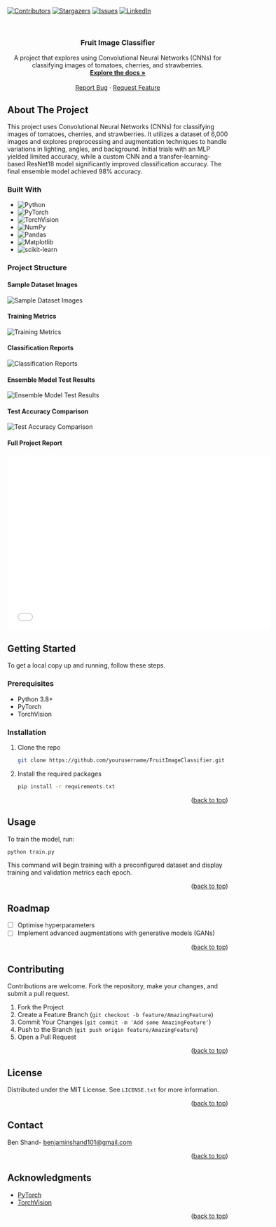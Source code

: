 <a name="readme-top"></a>
[![Contributors][contributors-shield]][contributors-url]
[![Stargazers][stars-shield]][stars-url]
[![Issues][issues-shield]][issues-url]
[![LinkedIn][linkedin-shield]][linkedin-url]

<!-- PROJECT LOGO -->
<br />
<div align="center">
  <h3 align="center">Fruit Image Classifier</h3>

  <p align="center">
    A project that explores using Convolutional Neural Networks (CNNs) for classifying images of tomatoes, cherries, and strawberries.
    <br />
    <a href="https://github.com/yourusername/FruitImageClassifier"><strong>Explore the docs »</strong></a>
    <br />
    <br />
    <a href="https://github.com/yourusername/FruitImageClassifier/issues/new?labels=bug&template=bug-report---.md">Report Bug</a>
    ·
    <a href="https://github.com/yourusername/FruitImageClassifier/issues/new?labels=enhancement&template=feature-request---.md">Request Feature</a>
  </p>
</div>

<!-- ABOUT THE PROJECT -->
## About The Project

This project uses Convolutional Neural Networks (CNNs) for classifying images of tomatoes, cherries, and strawberries. It utilizes a dataset of 6,000 images and explores preprocessing and augmentation techniques to handle variations in lighting, angles, and background. Initial trials with an MLP yielded limited accuracy, while a custom CNN and a transfer-learning-based ResNet18 model significantly improved classification accuracy. The final ensemble model achieved 98% accuracy.

### Built With
* ![Python](https://img.shields.io/badge/Python-3.8%2B-blue?style=for-the-badge&logo=python&logoColor=white)
* ![PyTorch](https://img.shields.io/badge/PyTorch-1.9%2B-EE4C2C?style=for-the-badge&logo=pytorch&logoColor=white)
* ![TorchVision](https://img.shields.io/badge/TorchVision-0.10%2B-green?style=for-the-badge&logo=python&logoColor=white)
* ![NumPy](https://img.shields.io/badge/NumPy-1.19%2B-013243?style=for-the-badge&logo=numpy&logoColor=white)
* ![Pandas](https://img.shields.io/badge/Pandas-1.1%2B-150458?style=for-the-badge&logo=pandas&logoColor=white)
* ![Matplotlib](https://img.shields.io/badge/Matplotlib-3.3%2B-11557C?style=for-the-badge&logo=plotly&logoColor=white)
* ![scikit-learn](https://img.shields.io/badge/scikit--learn-0.24%2B-F7931E?style=for-the-badge&logo=scikit-learn&logoColor=white)

### Project Structure

#### Sample Dataset Images
![Sample Dataset Images](./resources/samples.png)

#### Training Metrics
![Training Metrics](./resources/TrainingMetrics.png)

#### Classification Reports
![Classification Reports](./resources/ClassificationReports.png)

#### Ensemble Model Test Results
![Ensemble Model Test Results](./resources/EnsembleTestResults.png)

#### Test Accuracy Comparison
![Test Accuracy Comparison](./resources/TestAccuracyComparison.png)

#### Full Project Report
<embed src="./resources/shandbenj-report.pdf" width="600" height="400" type="application/pdf">

<!-- GETTING STARTED -->
## Getting Started

To get a local copy up and running, follow these steps.

### Prerequisites

* Python 3.8+
* PyTorch
* TorchVision

### Installation

1. Clone the repo
   ```sh
   git clone https://github.com/yourusername/FruitImageClassifier.git
   ```
2. Install the required packages
   ```sh
   pip install -r requirements.txt
   ```

<p align="right">(<a href="#readme-top">back to top</a>)</p>

<!-- USAGE EXAMPLES -->
## Usage

To train the model, run:
```sh
python train.py
```

This command will begin training with a preconfigured dataset and display training and validation metrics each epoch. 

<p align="right">(<a href="#readme-top">back to top</a>)</p>

<!-- ROADMAP -->
## Roadmap

- [ ] Optimise hyperparameters
- [ ] Implement advanced augmentations with generative models (GANs)

<p align="right">(<a href="#readme-top">back to top</a>)</p>

<!-- CONTRIBUTING -->
## Contributing

Contributions are welcome. Fork the repository, make your changes, and submit a pull request.

1. Fork the Project
2. Create a Feature Branch (`git checkout -b feature/AmazingFeature`)
3. Commit Your Changes (`git commit -m 'Add some AmazingFeature'`)
4. Push to the Branch (`git push origin feature/AmazingFeature`)
5. Open a Pull Request

<p align="right">(<a href="#readme-top">back to top</a>)</p>

<!-- LICENSE -->
## License

Distributed under the MIT License. See `LICENSE.txt` for more information.

<p align="right">(<a href="#readme-top">back to top</a>)</p>

<!-- CONTACT -->
## Contact

Ben Shand- [benjaminshand101@gmail.com](mailto:benjaminshand101@gmail.com)

<p align="right">(<a href="#readme-top">back to top</a>)</p>

<!-- ACKNOWLEDGMENTS -->
## Acknowledgments

* [PyTorch](https://pytorch.org/)
* [TorchVision](https://pytorch.org/vision/stable/index.html)

<p align="right">(<a href="#readme-top">back to top</a>)</p>


<!-- MARKDOWN LINKS & IMAGES -->
<!-- https://www.markdownguide.org/basic-syntax/#reference-style-links -->
[contributors-shield]: https://img.shields.io/github/contributors/Tokeley/Reel-It-In.svg?style=for-the-badge
[contributors-url]: https://github.com/Tokeley/Reel-It-In/graphs/contributors
[stars-shield]: https://img.shields.io/github/stars/Tokeley/Reel-It-In.svg?style=for-the-badge
[stars-url]: https://github.com/Tokeley/Reel-It-In/stargazers
[issues-shield]: https://img.shields.io/github/issues/Tokeley/Reel-It-In.svg?style=for-the-badge
[issues-url]: https://github.com/Tokeley/Reel-It-In/issues
[license-shield]: https://img.shields.io/github/license/Tokeley/Reel-It-In.svg?style=for-the-badge
[linkedin-shield]: https://img.shields.io/badge/-LinkedIn-black.svg?style=for-the-badge&logo=linkedin&colorB=555
[linkedin-url]:https://www.linkedin.com/in/benshand/
